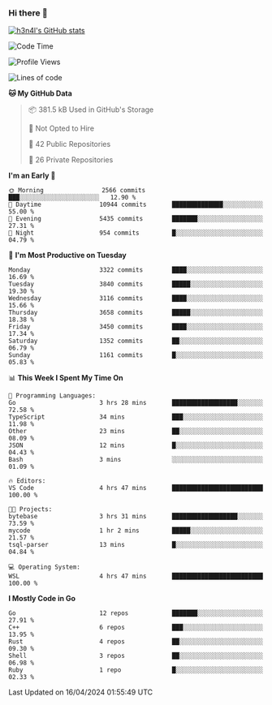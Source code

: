 ### Hi there 👋

[![h3n4l's GitHub stats](https://github-readme-stats.vercel.app/api?username=h3n4l&count_private=true&show_icons=true&theme=radical)](https://github.com/h3n4l/github-readme-stats)

<!--START_SECTION:waka-->
![Code Time](http://img.shields.io/badge/Code%20Time-1%2C861%20hrs%2041%20mins-blue)

![Profile Views](http://img.shields.io/badge/Profile%20Views-0-blue)

![Lines of code](https://img.shields.io/badge/From%20Hello%20World%20I%27ve%20Written-6.4%20million%20lines%20of%20code-blue)

**🐱 My GitHub Data** 

> 📦 381.5 kB Used in GitHub's Storage 
 > 
> 🚫 Not Opted to Hire
 > 
> 📜 42 Public Repositories 
 > 
> 🔑 26 Private Repositories 
 > 
**I'm an Early 🐤** 

```text
🌞 Morning                2566 commits        ███░░░░░░░░░░░░░░░░░░░░░░   12.90 % 
🌆 Daytime                10944 commits       ██████████████░░░░░░░░░░░   55.00 % 
🌃 Evening                5435 commits        ███████░░░░░░░░░░░░░░░░░░   27.31 % 
🌙 Night                  954 commits         █░░░░░░░░░░░░░░░░░░░░░░░░   04.79 % 
```
📅 **I'm Most Productive on Tuesday** 

```text
Monday                   3322 commits        ████░░░░░░░░░░░░░░░░░░░░░   16.69 % 
Tuesday                  3840 commits        █████░░░░░░░░░░░░░░░░░░░░   19.30 % 
Wednesday                3116 commits        ████░░░░░░░░░░░░░░░░░░░░░   15.66 % 
Thursday                 3658 commits        █████░░░░░░░░░░░░░░░░░░░░   18.38 % 
Friday                   3450 commits        ████░░░░░░░░░░░░░░░░░░░░░   17.34 % 
Saturday                 1352 commits        ██░░░░░░░░░░░░░░░░░░░░░░░   06.79 % 
Sunday                   1161 commits        █░░░░░░░░░░░░░░░░░░░░░░░░   05.83 % 
```


📊 **This Week I Spent My Time On** 

```text
💬 Programming Languages: 
Go                       3 hrs 28 mins       ██████████████████░░░░░░░   72.58 % 
TypeScript               34 mins             ███░░░░░░░░░░░░░░░░░░░░░░   11.98 % 
Other                    23 mins             ██░░░░░░░░░░░░░░░░░░░░░░░   08.09 % 
JSON                     12 mins             █░░░░░░░░░░░░░░░░░░░░░░░░   04.43 % 
Bash                     3 mins              ░░░░░░░░░░░░░░░░░░░░░░░░░   01.09 % 

🔥 Editors: 
VS Code                  4 hrs 47 mins       █████████████████████████   100.00 % 

🐱‍💻 Projects: 
bytebase                 3 hrs 31 mins       ██████████████████░░░░░░░   73.59 % 
mycode                   1 hr 2 mins         █████░░░░░░░░░░░░░░░░░░░░   21.57 % 
tsql-parser              13 mins             █░░░░░░░░░░░░░░░░░░░░░░░░   04.84 % 

💻 Operating System: 
WSL                      4 hrs 47 mins       █████████████████████████   100.00 % 
```

**I Mostly Code in Go** 

```text
Go                       12 repos            ███████░░░░░░░░░░░░░░░░░░   27.91 % 
C++                      6 repos             ███░░░░░░░░░░░░░░░░░░░░░░   13.95 % 
Rust                     4 repos             ██░░░░░░░░░░░░░░░░░░░░░░░   09.30 % 
Shell                    3 repos             ██░░░░░░░░░░░░░░░░░░░░░░░   06.98 % 
Ruby                     1 repo              █░░░░░░░░░░░░░░░░░░░░░░░░   02.33 % 
```




 Last Updated on 16/04/2024 01:55:49 UTC
<!--END_SECTION:waka-->

